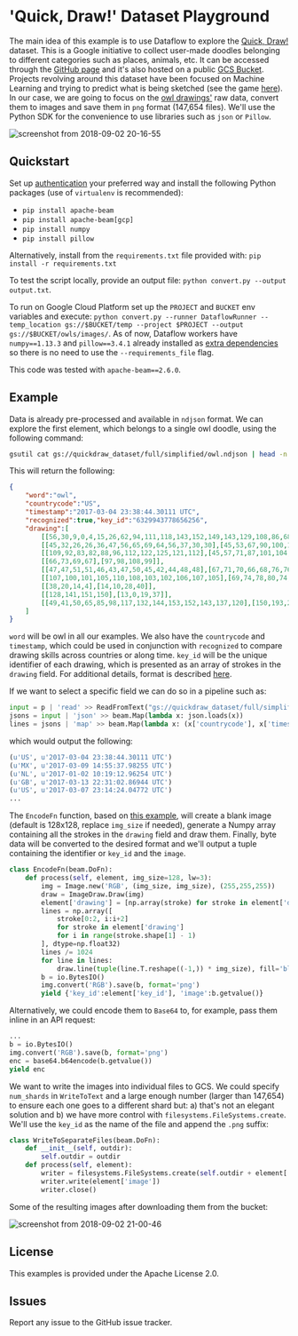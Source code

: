 # 'Quick, Draw!' Dataset Playground

The main idea of this example is to use Dataflow to explore the [Quick, Draw!](https://towardsdatascience.com/quick-draw-the-worlds-largest-doodle-dataset-823c22ffce6b) dataset. This is a Google initiative to collect user-made doodles belonging to different categories such as places, animals, etc. It can be accessed through the [GitHub page](https://github.com/googlecreativelab/quickdraw-dataset) and it's also hosted on a public [GCS Bucket](https://console.cloud.google.com/storage/browser/quickdraw_dataset). Projects revolving around this dataset have been focused on Machine Learning and trying to predict what is being sketched (see the game [here](https://quickdraw.withgoogle.com/#)). In our case, we are going to focus on the [owl drawings'](https://quickdraw.withgoogle.com/data/owl) raw data, convert them to images and save them in `png` format (147,654 files). We'll use the Python SDK for the convenience to use libraries such as `json` or `Pillow`.

![screenshot from 2018-09-02 20-16-55](https://user-images.githubusercontent.com/29493411/44959774-8fa4de00-aef4-11e8-9516-448117a52ebc.png)

## Quickstart

Set up [authentication](https://cloud.google.com/docs/authentication/) your preferred way and install the following Python packages (use of `virtualenv` is recommended):
* `pip install apache-beam`
* `pip install apache-beam[gcp]`
* `pip install numpy`
* `pip install pillow`

Alternatively, install from the `requirements.txt` file provided with: `pip install -r requirements.txt`

To test the script locally, provide an output file: `python convert.py --output output.txt`.

To run on Google Cloud Platform set up the `PROJECT` and `BUCKET` env variables and execute: `python convert.py --runner DataflowRunner --temp_location gs://$BUCKET/temp --project $PROJECT --output gs://$BUCKET/owls/images/`.
As of now, Dataflow workers have `numpy==1.13.3` and `pillow==3.4.1` already installed as [extra dependencies](https://cloud.google.com/dataflow/docs/concepts/sdk-worker-dependencies#sdk-for-python) so there is no need to use the `--requirements_file` flag.

This code was tested with `apache-beam==2.6.0`.

## Example

Data is already pre-processed and available in `ndjson` format. We can explore the first element, which belongs to a single owl doodle, using the following command:

```bash
gsutil cat gs://quickdraw_dataset/full/simplified/owl.ndjson | head -n 1
```

This will return the following:

```json
{
    "word":"owl",
    "countrycode":"US",
    "timestamp":"2017-03-04 23:38:44.30111 UTC",
    "recognized":true,"key_id":"6329943778656256",
    "drawing":[
        [[56,30,9,0,4,15,26,62,94,111,118,143,152,149,143,129,108,86,68,46,33,28],[19,29,51,75,106,133,143,151,149,144,139,102,66,34,24,14,5,0,1,7,16,25]],
        [[45,32,26,26,36,47,56,65,69,64,56,37,30,30],[45,53,67,90,100,101,95,79,59,48,42,37,37,40]],
        [[109,92,83,82,88,96,112,122,125,121,112],[45,57,71,87,101,104,101,87,55,46,48]],
        [[66,73,69,67],[97,98,108,99]],
        [[47,47,51,51,46,43,47,50,45,42,44,48,48],[67,71,70,66,68,76,76,69,68,71,75,75,69]],
        [[107,100,101,105,110,108,103,102,106,107,105],[69,74,78,80,74,70,75,78,78,73,77]],
        [[38,20,14,4],[14,10,28,40]],
        [[128,141,151,150],[13,0,19,37]],
        [[49,41,50,65,85,98,117,132,144,153,152,143,137,120],[150,193,226,239,250,255,254,249,236,194,164,142,134,132]]
    ]
}
```

`word` will be owl in all our examples. We also have the `countrycode` and `timestamp`, which could be used in conjunction with `recognized` to compare drawing skills across countries or along time. `key_id` will be the unique identifier of each drawing, which is presented as an array of strokes in the `drawing` field. For additional details, format is described [here](https://github.com/googlecreativelab/quickdraw-dataset#the-raw-moderated-dataset).

If we want to select a specific field we can do so in a pipeline such as:

```python
input = p | 'read' >> ReadFromText("gs://quickdraw_dataset/full/simplified/owl.ndjson")
jsons = input | 'json' >> beam.Map(lambda x: json.loads(x))
lines = jsons | 'map' >> beam.Map(lambda x: (x['countrycode'], x['timestamp']))
```

which would output the following:
```python
(u'US', u'2017-03-04 23:38:44.30111 UTC')
(u'MX', u'2017-03-09 14:55:37.98255 UTC')
(u'NL', u'2017-01-02 10:19:12.96254 UTC')
(u'GB', u'2017-03-13 22:31:02.86944 UTC')
(u'US', u'2017-03-07 23:14:24.04772 UTC')
...
```

The `EncodeFn` function, based on [this example](https://colab.research.google.com/github/tensorflow/workshops/blob/master/extras/amld/notebooks/exercises/1_qd_data.ipynb#scrollTo=EBkp94O9GeFt), will create a blank image (default is 128x128, replace `img_size` if needed), generate a Numpy array containing all the strokes in the `drawing` field and draw them. Finally, byte data will be converted to the desired format and we'll output a tuple containing the identifier or `key_id` and the `image`.

```python
class EncodeFn(beam.DoFn):
    def process(self, element, img_size=128, lw=3):
        img = Image.new('RGB', (img_size, img_size), (255,255,255))
        draw = ImageDraw.Draw(img)
        element['drawing'] = [np.array(stroke) for stroke in element['drawing']]
        lines = np.array([
            stroke[0:2, i:i+2]
            for stroke in element['drawing']
            for i in range(stroke.shape[1] - 1)
        ], dtype=np.float32)
        lines /= 1024
        for line in lines:
            draw.line(tuple(line.T.reshape((-1,)) * img_size), fill='black', width=lw)
        b = io.BytesIO()
        img.convert('RGB').save(b, format='png')
        yield {'key_id':element['key_id'], 'image':b.getvalue()}
```

Alternatively, we could encode them to `Base64` to, for example, pass them inline in an API request:

```python
...
b = io.BytesIO()
img.convert('RGB').save(b, format='png')
enc = base64.b64encode(b.getvalue())
yield enc
```

We want to write the images into individual files to GCS. We could specify `num_shards` in `WriteToText` and a large enough number (larger than 147,654) to ensure each one goes to a different shard but: a) that's not an elegant solution and b) we have more control with `filesystems.FileSystems.create`. We'll use the `key_id` as the name of the file and append the `.png` suffix:

```python
class WriteToSeparateFiles(beam.DoFn):
    def __init__(self, outdir):
        self.outdir = outdir
    def process(self, element):
        writer = filesystems.FileSystems.create(self.outdir + element['key_id'] + '.png')
        writer.write(element['image'])
        writer.close()
```

Some of the resulting images after downloading them from the bucket:

![screenshot from 2018-09-02 21-00-46](https://user-images.githubusercontent.com/29493411/44959776-96cbec00-aef4-11e8-902a-0bcb71c713a1.png)

## License

This examples is provided under the Apache License 2.0.

## Issues

Report any issue to the GitHub issue tracker.
